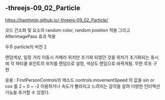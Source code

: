
## -threejs-09_02_Particle

https://hamhmin.github.io/-threejs-09_02_Particle/

코드 간소화 및 요소의 random color, random position 적용 그리고  AfterimagePass 효과 적용

우주 particle의 버전 2


랜덤색상, 일정 거리 이동시 카메라 위치만 초기화 되었던 것을 위치가 초기화되는 동시에 각 파티클 포인트의 위치를 랜덤으로 설정, 색상도 랜덤으로 바뀌게됨.
무한 루프 구현

응용 : FirstPersonControls의 메소드 controls.movementSpeed 의 값을 sin or cos 를 2 ~ 0 ~ -2 이용하거나
속도가 빨라지고 느려지는 감각을 살려 다양한 인터렉션 기능을 추가할 수 있겠다.
